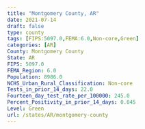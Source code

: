 ```yaml
---
title: "Montgomery County, AR"
date: 2021-07-14
draft: false
type: county
tags: [FIPS:5097.0,FEMA:6.0,Non-core,Green]
categories: [AR]
County: Montgomery County
State: AR
FIPS: 5097.0
FEMA_Region: 6.0
Population: 8986.0
NCHS_Urban_Rural_Classification: Non-core
Tests_in_prior_14_days: 22.0
Fourteen_day_test_rate_per_100000: 245.0
Percent_Positivity_in_prior_14_days: 0.045
Level: Green
url: /states/AR/montgomery-county
---
```



